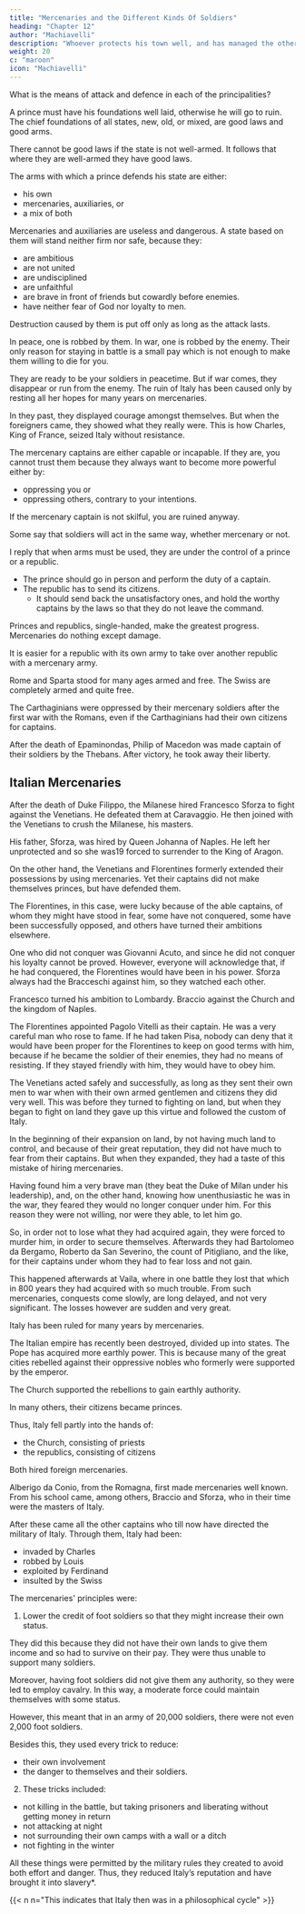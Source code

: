 ```yaml
---
title: "Mercenaries and the Different Kinds Of Soldiers"
heading: "Chapter 12"
author: "Machiavelli"
description: "Whoever protects his town well, and has managed the other concerns of his subjects in the way stated above, will never be attacked without great caution"
weight: 20
c: "maroon"
icon: "Machiavelli"
---
```



<!-- I have described the characteristics of the various principalities that I proposed to discuss, and I have
18considered in some degree the causes of their being good or bad. I have also shown the methods by which
many have sought to acquire principalities and to hold them. It now remains for me to discuss generally
 -->
What is the means of attack and defence in each of the principalities?

A prince must have his foundations well laid, otherwise he will go to ruin. The chief foundations of all states, new, old, or mixed, are good laws and good arms. 

There cannot be good laws if the state is not well-armed. It follows that where they are well-armed they have good laws. <!-- I shall leave the laws out of the discussion and shall speak of the arms. -->

The arms with which a prince defends his state are either:
- his own
- mercenaries, auxiliaries, or
- a mix of both 

Mercenaries and auxiliaries are useless and dangerous. A state based on them will stand neither firm nor safe, because they:
- are ambitious
- are not united
- are undisciplined
- are unfaithful
- are brave in front of friends but cowardly before enemies. 
- have neither fear of God nor loyalty to men. 

Destruction caused by them is put off only as long as the attack lasts. 

In peace, one is robbed by them. In war, one is robbed by the enemy. Their only reason for staying in battle is a small pay which is not enough to make them willing to die for you. 

They are ready to be your soldiers in peacetime. But if war comes, they disappear or run from the enemy. The ruin of Italy has been caused only by <!-- nothing else than by --> resting all her hopes for many years on mercenaries. 

In they past, they displayed courage amongst themselves. But when the foreigners came, they showed what they really were. This is how Charles, King of France, seized Italy without resistance.

<!-- Whoever told us that our weaknesses were the cause of it told the truth. But they were not the weaknesses he imagined, but those which I have described. And as they were the weaknesses of princes, it is the princes who have also suffered the result.
I wish to demonstrate further the danger of these soldiers.  -->

The mercenary captains are either capable or incapable. If they are, you cannot trust them because they always want to become more powerful either by:
- oppressing you or
- oppressing others, contrary to your intentions. 

If the mercenary captain is not skilful, you are ruined anyway.

Some say that soldiers will act in the same way, whether mercenary or not. 

I reply that when arms must be used, they are under the control of a prince or a republic. 
- The prince should go in person and perform the duty of a captain. 
- The republic has to send its citizens.
  - It should send back the unsatisfactory ones, and hold the worthy captains by the laws so that they do not leave the command. 

Princes and republics, single-handed, make the greatest progress. Mercenaries do nothing except damage. 

It is easier for a republic with its own army to take over another republic with a mercenary army.  

<!--  more difficult for a republic armed with its own arms to be taken over by one of its citizens, than it is to  one armed with foreign arms.  -->

Rome and Sparta stood for many ages armed and free. The Swiss are completely armed and quite free. 

The Carthaginians were oppressed by their mercenary soldiers after the first war with the Romans, even if the Carthaginians had their own citizens for captains. 

After the death of Epaminondas, Philip of Macedon was made captain of their soldiers by the Thebans. After victory, he took away their liberty.


## Italian Mercenaries

After the death of Duke Filippo, the Milanese hired Francesco Sforza to fight against the Venetians. He defeated them at Caravaggio. He then joined with the Venetians to crush the Milanese, his masters.

His father, Sforza, was hired by Queen Johanna of Naples. He left her unprotected and so she was19 forced to surrender to the King of Aragon. 

On the other hand, the Venetians and Florentines formerly extended their possessions by using mercenaries. Yet their captains did not make themselves princes, but have defended them.

The Florentines, in this case, were lucky because of the able captains, of whom they might have stood in fear, some have not conquered, some have been successfully opposed, and others have turned their ambitions elsewhere. 

One who did not conquer was Giovanni Acuto, and since he did not conquer his loyalty cannot be proved. However, everyone will acknowledge that, if he had conquered, the Florentines would have been in his power. Sforza always had the Bracceschi against him, so they watched each other. 

Francesco turned his ambition to Lombardy. Braccio against the Church and the kingdom of Naples. 

The Florentines appointed Pagolo Vitelli as their captain. He was a very careful man who rose to fame. <!-- , who from a private position had risen to become very famous. --> If he had taken Pisa, nobody can deny that it would have been proper for the Florentines to keep on good terms with him, because if he became the soldier of their enemies, they had no means of resisting. If they stayed friendly with him, they would have to obey him. 

The Venetians acted safely and successfully, as long as they sent their own men to war when with their own armed gentlemen and citizens they did very well. This was before they turned to fighting on land, but when they began to fight on land they gave up this virtue and followed the custom of Italy. 

In the beginning of their expansion on land, by not having much land to control, and because of their great reputation, they did not have much to fear from their captains. But when they expanded, they had a taste of this mistake of hiring mercenaries. 

Having found him a very brave man (they beat the Duke of Milan under his leadership), and, on the other hand, knowing how unenthusiastic he was in the war, they feared they would no longer conquer under him. For this reason they were not willing, nor were they able, to let him go. 

So, in order not to lose what they had acquired again, they were forced to murder him, in order to secure themselves. Afterwards they had Bartolomeo da Bergamo, Roberto da San Severino, the count of Pitigliano, and the like, for their captains under whom they had to fear loss and not gain. 

This happened afterwards at Vaila, where in one battle they lost that which in 800 years they had acquired with so much trouble. From such mercenaries, conquests come slowly, are long delayed, and not very significant. The losses however are sudden and very great. 

Italy has been ruled for many years by mercenaries. <!-- , I wish to discuss them in depth in order that, having seen their rise and progress, one may be better prepared to stand against them. You must understand that  -->

The Italian empire has recently been destroyed, divided up into states. The Pope has acquired more earthly power. This is because many of the great cities rebelled against their oppressive nobles who formerly were supported by the emperor.

The Church supported the rebellions to gain earthly authority.

In many others, their citizens became princes. 

Thus, Italy fell partly into the hands of:
- the Church, consisting of priests
- the republics, consisting of citizens

Both hired foreign mercenaries.

Alberigo da Conio, from the Romagna, first made mercenaries well known. From his school came, among others, Braccio and Sforza, who in their time were the masters of Italy. 

After these came all the other captains who till now have directed the military of Italy. Through them, Italy had been:
- invaded by Charles
- robbed by Louis
- exploited by Ferdinand
- insulted by the Swiss

The mercenaries' principles were:

1. Lower the credit of foot soldiers so that they might increase their own status. 

They did this because they did not have their own lands to give them income and so had to survive on their pay. They were thus unable to support many soldiers. 

Moreover, having foot soldiers did not give them any authority, so they were led to employ cavalry. In this way, a moderate force could maintain themselves with some status. 

However, this meant that in an army of 20,000 soldiers, there were not even 2,000 foot soldiers. 

Besides this, they used every trick to reduce:
- their own involvement
- the danger to themselves and their soldiers.

2. These tricks included:
- not killing in the battle, but taking prisoners and liberating without getting money in return
- not attacking at night 
- not surrounding their own camps with a wall or a ditch
- not fighting in the winter

All these things were permitted by the military rules they created to avoid both effort and danger. Thus, they reduced Italy’s reputation and have brought it into slavery*.

{{< n n="This indicates that Italy then was in a philosophical cycle" >}}